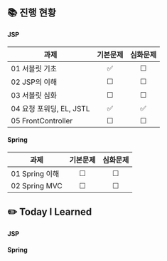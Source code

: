 ## 📚 진행 현황

#### JSP

| 과제                                          | 기본문제 | 심화문제 |
| --------------------------------------------- | :------: | :------: |
| 01 서블릿 기초            |    ✅    |    ☐    |
| 02 JSP의 이해            |    ☐    |    ☐    |
| 03 서블릿 심화            |    ☐    |    ☐    |
| 04 요청 포워딩, EL, JSTL            |    ✅    |    ✅    |
| 05 FrontController            |    ☐    |    ☐    |

#### Spring

| 과제                                          | 기본문제 | 심화문제 |
| --------------------------------------------- | :------: | :------: |
| 01 Spring 이해            |    ☐    |    ☐    |
| 02 Spring MVC            |    ☐    |    ☐    |

## ✏️ Today I Learned

#### JSP

#### Spring
